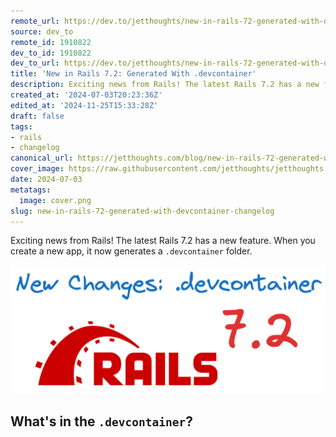 ```yaml
---
remote_url: https://dev.to/jetthoughts/new-in-rails-72-generated-with-devcontainer-5ob
source: dev_to
remote_id: 1910822
dev_to_id: 1910822
dev_to_url: https://dev.to/jetthoughts/new-in-rails-72-generated-with-devcontainer-5ob
title: 'New in Rails 7.2: Generated With .devcontainer'
description: Exciting news from Rails! The latest Rails 7.2 has a new feature. When you create a new app, it now...
created_at: '2024-07-03T20:23:36Z'
edited_at: '2024-11-25T15:33:28Z'
draft: false
tags:
- rails
- changelog
canonical_url: https://jetthoughts.com/blog/new-in-rails-72-generated-with-devcontainer-changelog/
cover_image: https://raw.githubusercontent.com/jetthoughts/jetthoughts.github.io/master/content/blog/new-in-rails-72-generated-with-devcontainer-changelog/cover.png
date: 2024-07-03
metatags:
  image: cover.png
slug: new-in-rails-72-generated-with-devcontainer-changelog
---
```

Exciting news from Rails! The latest Rails 7.2 has a new feature. When you create a new app, it now generates a `.devcontainer` folder.

![Image description](file_0.png)

What's in the `.devcontainer`?
-------------------------
